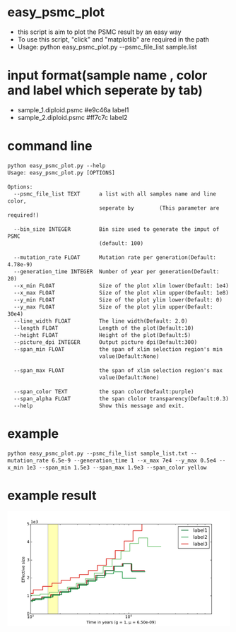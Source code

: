 # easy_psmc_plot

* this script is aim to plot the PSMC result by an easy way
* To use this script, "click" and "matplotlib" are required in the path
* Usage: python easy_psmc_plot.py --psmc_file_list sample.list

# input format(sample name , color and label which seperate by tab)
* sample_1.diploid.psmc	#e9c46a label1
* sample_2.diploid.psmc	#ff7c7c label2


# command line
```
python easy_psmc_plot.py --help
Usage: easy_psmc_plot.py [OPTIONS]

Options:
  --psmc_file_list TEXT      a list with all samples name and line color,
                             seperate by        (This parameter are required!)

  --bin_size INTEGER         Bin size used to generate the imput of PSMC
                             (default: 100)

  --mutation_rate FLOAT      Mutation rate per generation(Default: 4.78e-9)
  --generation_time INTEGER  Number of year per generation(Default: 20)
  --x_min FLOAT              Size of the plot xlim lower(Default: 1e4)
  --x_max FLOAT              Size of the plot xlim upper(Default: 1e8)
  --y_min FLOAT              Size of the plot ylim lower(Default: 0)
  --y_max FLOAT              Size of the plot ylim upper(Default: 30e4)
  --line_width FLOAT         The line width(Default: 2.0)
  --length FLOAT             Length of the plot(Default:10)
  --height FLOAT             Height of the plot(Default:5)
  --picture_dpi INTEGER      Output picture dpi(Default:300)
  --span_min FLOAT           the span of xlim selection region's min
                             value(Default:None)

  --span_max FLOAT           the span of xlim selection region's max
                             value(Default:None)

  --span_color TEXT          the span color(Default:purple)
  --span_alpha FLOAT         the span clolor transparency(Default:0.3)
  --help                     Show this message and exit.

```
# example 
```
python easy_psmc_plot.py --psmc_file_list sample_list.txt --mutation_rate 6.5e-9 --generation_time 1 --x_max 7e4 --y_max 0.5e4 --x_min 1e3 --span_min 1.5e3 --span_max 1.9e3 --span_color yellow
```
# example result
![](https://github.com/shengxinzhuan/easy_psmc_plot/blob/main/example_result.png)
